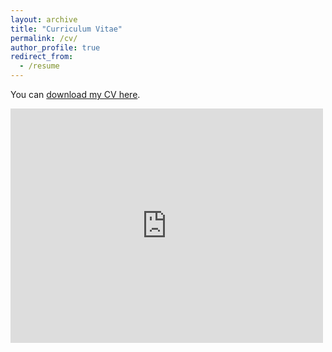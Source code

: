 ```yaml
---
layout: archive
title: "Curriculum Vitae"
permalink: /cv/
author_profile: true
redirect_from:
  - /resume
---
```


You can [download my CV here](https://marcos-sugastti.github.io/Sugastti_CV_0924.pdf). 
  
<embed src="https://marcos-sugastti.github.io/Sugastti_CV_0924.pdf#toolbar=0" width="500" height="375" type="application/pdf"/>
